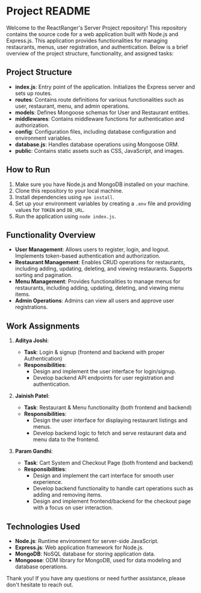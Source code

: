 # Project README

Welcome to the ReactRanger's Server Project repository! This repository contains the source code for a web application built with Node.js and Express.js. This application provides functionalities for managing restaurants, menus, user registration, and authentication. Below is a brief overview of the project structure, functionality, and assigned tasks:

## Project Structure

- **index.js**: Entry point of the application. Initializes the Express server and sets up routes.
- **routes**: Contains route definitions for various functionalities such as user, restaurant, menu, and admin operations.
- **models**: Defines Mongoose schemas for User and Restaurant entities.
- **middlewares**: Contains middleware functions for authentication and authorization.
- **config**: Configuration files, including database configuration and environment variables.
- **database.js**: Handles database operations using Mongoose ORM.
- **public**: Contains static assets such as CSS, JavaScript, and images.

## How to Run

1. Make sure you have Node.js and MongoDB installed on your machine.
2. Clone this repository to your local machine.
3. Install dependencies using `npm install`.
4. Set up your environment variables by creating a `.env` file and providing values for `TOKEN` and `DB_URL`.
5. Run the application using `node index.js`.

## Functionality Overview

- **User Management**: Allows users to register, login, and logout. Implements token-based authentication and authorization.
- **Restaurant Management**: Enables CRUD operations for restaurants, including adding, updating, deleting, and viewing restaurants. Supports sorting and pagination.
- **Menu Management**: Provides functionalities to manage menus for restaurants, including adding, updating, deleting, and viewing menu items.
- **Admin Operations**: Admins can view all users and approve user registrations.

## Work Assignments

1. **Aditya Joshi**:
   - **Task**: Login & signup (frontend and backend with proper Authentication)
   - **Responsibilities**:
     - Design and implement the user interface for login/signup.
     - Develop backend API endpoints for user registration and authentication.

2. **Jainish Patel**:
   - **Task**: Restaurant & Menu functionality (both frontend and backend)
   - **Responsibilities**:
     - Design the user interface for displaying restaurant listings and menus.
     - Develop backend logic to fetch and serve restaurant data and menu data to the frontend.

3. **Param Gandhi**:
   - **Task**: Cart System and Checkout Page (both frontend and backend)
   - **Responsibilities**:
     - Design and implement the cart interface for smooth user experience.
     - Develop backend functionality to handle cart operations such as adding and removing items.
     - Design and implement frontend/backend for the checkout page with a focus on user interaction.

## Technologies Used

- **Node.js**: Runtime environment for server-side JavaScript.
- **Express.js**: Web application framework for Node.js.
- **MongoDB**: NoSQL database for storing application data.
- **Mongoose**: ODM library for MongoDB, used for data modeling and database operations.

Thank you! If you have any questions or need further assistance, please don't hesitate to reach out.
